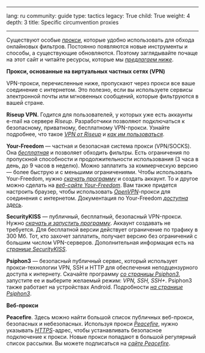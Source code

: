 

---

lang: ru
community: guide
type: tactics
legacy: True
child: True
weight: 4
depth: 3
title: Specific circumvention proxies

---

Существуют особые [*прокси*](/ru/glossary#Proxy), которые удобно использовать для обхода онлайновых фильтров. Постоянно появляются новые инструменты и способы, а существующие обновляются. Поэтому заглядывайте почаще на этот сайт и читайте ресурсы, которые мы [*предлагаем ниже*](/ru/chapter_8_5).

**Прокси, основанные на виртуальных частных сетях (VPN)**

VPN-прокси, перечисленные ниже, пропускают через прокси все ваше соединение с интернетом. Это полезно, если вы используете сервисы электронной почты или мгновенных сообщений, которые фильтруются в вашей стране.

**Riseup VPN.** Годится для пользователей, у которых уже есть аккаунты e-mail на сервере *Riseup*. Разработчики позволяют подключаться к безопасному, приватному, бесплатному VPN-прокси. Узнайте подробнее, что такое [*VPN от Riseup*](https://help.riseup.net/ru/vpn) и [*как им пользоваться*](https://we.riseup.net/riseuphelp+en/vpn-howto).

**Your-Freedom** — частная и безопасная система прокси (VPN/SOCKS). Она [*бесплатная*](/ru/glossary#Freeware) и позволяет обходить фильтры. Есть ограничения по пропускной способности и продолжительности использования (3 часа в день, до 9 часов в неделю). Можно заплатить за коммерческую версию — более быструю и с меньшими ограничениями. Чтобы использовать Your-Freedom, нужно [*скачать программу*](https://www.your-freedom.net/index.php?id=3) и создать аккаунт. То и другое можно сделать на [*веб-сайте Your-Freedom*](https://www.your-freedom.net/). Вам также придется настроить браузер, чтобы использовать  [*OpenVPN*](https://www.your-freedom.net/index.php?id=172)-прокси для соединения с интернетом. Документация по Your-Freedom [*доступна здесь*](https://www.your-freedom.net/index.php?id=doc).

**SecurityKISS** — публичный, бесплатный, безопасный VPN-прокси. Нужно [*скачать и запустить программу*](http://www.securitykiss.com/resources/download/). Аккаунт создавать не требуется. Для бесплатной версии действует ограничение по трафику в 300 Мб. Тот, кто захочет заплатить, получает версию без ограничений с большим числом VPN-серверов. Дополнительная информация есть на [*странице SecurityKISS*](http://www.securitykiss.com).

**Psiphon3** —  безопасный публичный сервис, который использует прокси-технологии VPN, SSH и HTTP для обеспечения неподцензурного доступа к интернету. Скачайте программу [*со страницы Psiphon3*](http://psiphon3.com), запустите ее и выберите желаемый режим:  *VPN, SSH, SSH+*. Psiphon3 также работает на устройствах Android. Подробности [*на странице Psiphon3*](http://psiphon3.com). 

**Веб-прокси**

**Peacefire**. Здесь можно найти большой список публичных веб-прокси, безопасных и небезопасных. Используя прокси [*Peacefire*](/ru/glossary#Peacefire), нужно указывать [*HTTPS*](/ru/glossary#SSL)-адрес, чтобы устанавливать безопасное подключение к прокси. Новые прокси попадают в большой регулярный список рассылки. Вы можете подписаться на [*сайте Peacefire*](http://peacefire.org/).

